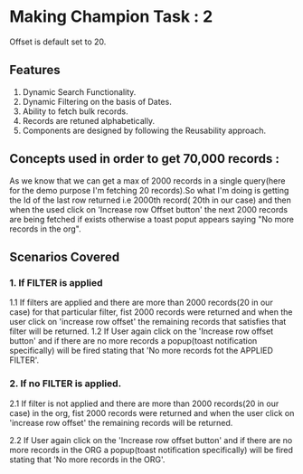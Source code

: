 # Making Champion Task : 2

Offset is default set to 20.
## Features
1. Dynamic Search Functionality.
2. Dynamic Filtering on the basis of Dates.
3. Ability to fetch bulk records.
4. Records are retuned alphabetically.
5. Components are designed by following the Reusability approach.

## Concepts used in order to get 70,000 records :

As we know that we can get a max of 2000 records in a single query(here for the demo purpose I'm fetching 20 records).So what I'm doing is getting the Id of the last row returned i.e 2000th record( 20th in our case) and then when the used click on 'Increase row Offset button' the next 2000 records are being fetched if exists otherwise a toast poput appears saying "No more records in the org".

## Scenarios Covered
### 1. If FILTER is applied

1.1 If filters are applied and there are more than 2000 records(20 in our case) for that particular filter, fist 2000 records were returned and when the user click on 'increase row offset' the remaining records that satisfies that filter will be returned.
1.2 If User again click on the 'Increase row offset button' and if there are no more records a popup(toast notification specifically) will be fired stating that 'No more records fot the APPLIED FILTER'.

### 2. If no FILTER is applied.

2.1 If filter is not applied and there are more than 2000 records(20 in our case) in the org, fist 2000 records were returned and when the user click on 'increase row offset' the remaining records will be returned.

2.2 If User again click on the 'Increase row offset button' and if there are no more records in the ORG a popup(toast notification specifically) will be fired stating that 'No more records in the ORG'.
